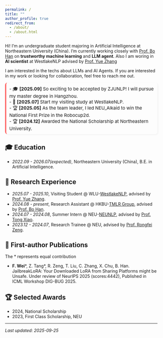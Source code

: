 ```yaml
---
permalink: /
title: ""
author_profile: true
redirect_from: 
  - /about/
  - /about.html
---
```


Hi! I’m an undergraduate student majoring in Artificial Intelligence at Northeastern University (China). I’m currently working closely with [Prof. Bo Han](https://bhanml.github.io/) on **trustworthy machine learning** and **LLM agent**. Also I am woring in **AI scientist** at WestlakeNLP advised by [Prof. Yue Zhang](https://frcchang.github.io/)

I am interested in the techs about LLMs and AI Agents. If you are interested in my work or looking for collaboration, feel free to reach me out. 

<div style="max-height: 150px; overflow-y: auto; padding-right: 10px; border-left: 4px solid #f66; background-color: #fdfdfd; padding: 10px; border-radius: 8px; box-shadow: 2px 2px 5px rgba(0,0,0,0.05); font-size: 15px;">
- 🎓 <strong>[2025.09]</strong> So exciting to be accepted by ZJUNLP! I will pursue my master degree in Hangzhou. <br>
- 💼 <strong>[2025.07]</strong> Start my visiting study at WestlakeNLP. <br>
- 🏆 <strong>[2025.05]</strong> As the team leader, I led NEU_Alkaid to win the National First Prize in the Robocup2d. <br>
- 🏆 <strong>[2024.12]</strong> Awarded the National Scholarship at Northeastern University.<br>
</div>


## 🎓 Education 
- *2022.09 - 2026.07(expected)*, Northeastern University (China), B.E. in Artificial Intelligence.


## 💼 Research Experience
- *2025.07 - 2025.10*, Visiting Student @ WLU-[WestlakeNLP](https://westlakenlp.com/), advised by [Prof. Yue Zhang](https://frcchang.github.io/).
- *2024.08 - present*, Research Assistant @ HKBU-[TMLR Group](https://bhanml.github.io/group.html), advised by [Prof. Bo Han](https://bhanml.github.io/).
- *2024.07 - 2024.08*, Summer Intern @ NEU-[NEUNLP](http://team.neu.edu.cn/NEUNLPLab/en/index.htm), advised by [Prof. Tong Xiao](https://www.nlplab.com/members/~xiaotong.html).
- *2023.12 - 2024.07*, Research Trainee @ NEU, advised by [Prof. Rongfei Zeng](https://wingfeitsang.github.io/home/).

## 📄 First-author Publications
The * represents equal contribution

- **F. Wei***, Z. Tang*, R. Zeng, T. Liu, C. Zhang, X. Chu, B. Han. JailbreakLoRA: Your Downloaded LoRA from Sharing Platforms might be Unsafe. Under review of NeurIPS 2025 (scores:4442), Published in ICML Workshop DIG-BUG 2025.


## 🏆 Selected Awards
- 2024, National Scholarship
- 2023, First Class Scholarship, NEU



<script type="text/javascript" id="clustrmaps" src="//clustrmaps.com/map_v2.js?d=Y2NagieNgNXg_ziPoAzSAsoGGQJtYJW8ZeAbPRArk8Q&cl=ffffff&w=a"></script>

---
*Last updated: 2025-09-25*
